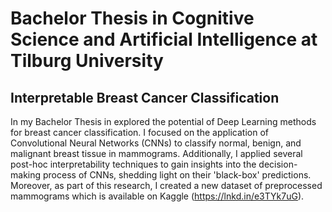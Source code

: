 # Bachelor Thesis in Cognitive Science and Artificial Intelligence at Tilburg University 
## Interpretable Breast Cancer Classification

In my Bachelor Thesis in explored the potential of Deep Learning methods for breast cancer classification. I focused on the application of Convolutional Neural Networks (CNNs) to classify normal, benign, and malignant breast tissue in mammograms. 
Additionally, I applied several post-hoc interpretability techniques to gain insights into the decision-making process of CNNs, shedding light on their 'black-box' predictions. 
Moreover, as part of this research, I created a new dataset of preprocessed mammograms which is available on Kaggle (https://lnkd.in/e3TYk7uG).
